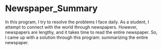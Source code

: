 # Newspaper_Summary
In this program, I try to resolve the problems I face daily. 
As a student, I attempt to connect with the world through newspapers. 
However, newspapers are lengthy, and it takes time to read the entire newspaper.
So, I came up with a solution through this program: summarizing the entire newspaper.
